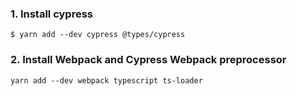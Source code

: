 ### 1. Install cypress

```
$ yarn add --dev cypress @types/cypress
```

### 2. Install Webpack and Cypress Webpack preprocessor

```
yarn add --dev webpack typescript ts-loader
```


